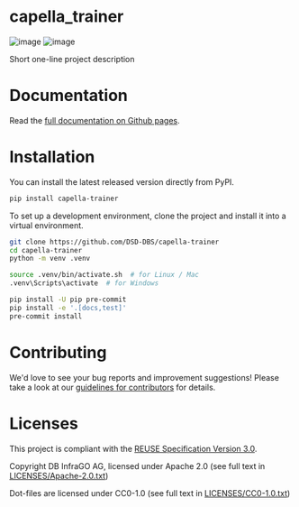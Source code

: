 <!--
 ~ Copyright DB InfraGO AG and contributors
 ~ SPDX-License-Identifier: Apache-2.0
 -->

# capella_trainer

![image](https://github.com/DSD-DBS/capella-trainer/actions/workflows/build-test-publish.yml/badge.svg)
![image](https://github.com/DSD-DBS/capella-trainer/actions/workflows/lint.yml/badge.svg)

Short one-line project description

# Documentation

Read the [full documentation on Github pages](https://dsd-dbs.github.io/capella-trainer).

# Installation

You can install the latest released version directly from PyPI.

```sh
pip install capella-trainer
```

To set up a development environment, clone the project and install it into a
virtual environment.

```sh
git clone https://github.com/DSD-DBS/capella-trainer
cd capella-trainer
python -m venv .venv

source .venv/bin/activate.sh  # for Linux / Mac
.venv\Scripts\activate  # for Windows

pip install -U pip pre-commit
pip install -e '.[docs,test]'
pre-commit install
```

# Contributing

We'd love to see your bug reports and improvement suggestions! Please take a
look at our [guidelines for contributors](CONTRIBUTING.md) for details.

# Licenses

This project is compliant with the
[REUSE Specification Version 3.0](https://git.fsfe.org/reuse/docs/src/commit/d173a27231a36e1a2a3af07421f5e557ae0fec46/spec.md).

Copyright DB InfraGO AG, licensed under Apache 2.0 (see full text in
[LICENSES/Apache-2.0.txt](LICENSES/Apache-2.0.txt))

Dot-files are licensed under CC0-1.0 (see full text in
[LICENSES/CC0-1.0.txt](LICENSES/CC0-1.0.txt))
